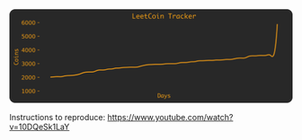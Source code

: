 <div align="center">
	<a href="https://github.com/adeshpande03/LeetCode-Points-Graph">
		<img src="points_graph_rounded_corners.png" width="800" alt="LeetCode points graph for @impgriffin (me!)">
	</a>
</div>

Instructions to reproduce:
https://www.youtube.com/watch?v=10DQeSk1LaY

